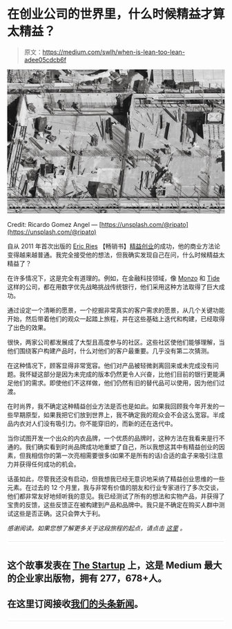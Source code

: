 # 在创业公司的世界里，什么时候精益才算太精益？

> 原文：<https://medium.com/swlh/when-is-lean-too-lean-adee05cdcb6f>

![](img/d674a3fce25b207c680725a77d875993.png)

Credit: Ricardo Gomez Angel — [https://unsplash.com/@ripato](https://unsplash.com/@ripato)

自从 2011 年首次出版的 [Eric Ries](https://medium.com/u/d2f31bf094c6?source=post_page-----adee05cdcb6f--------------------------------) 【畅销书】[精益创业](https://www.amazon.co.uk/Lean-Startup-Innovation-Successful-Businesses/dp/0670921602/ref=sr_1_1?ie=UTF8&qid=1514111249&sr=8-1&keywords=the+lean+startup)的成功，他的商业方法论变得越来越普通。我完全接受他的想法，但我确实发现自己在问，什么时候精益太精益了？

在许多情况下，这是完全有道理的。例如，在金融科技领域，像 [Monzo](https://monzo.com/) 和 [Tide](https://www.tide.co/) 这样的公司，都在用数字优先战略挑战传统银行，他们采用这种方法取得了巨大成功。

通过设定一个清晰的愿景，一个挖掘非常真实的客户需求的愿景，从几个关键功能开始，然后带着他们的观众一起踏上旅程，并在这些基础上迭代和构建，已经取得了出色的效果。

很快，两家公司都发展成了大型且高度参与的社区。这些社区使他们能够理解，当他们围绕客户构建产品时，什么对他们的客户最重要。几乎没有第二次猜测。

在这种情况下，顾客显得非常宽容。他们对产品被轻微剥离回来或未完成没有问题。我怀疑这部分是因为未完成的版本仍然更令人兴奋，比他们目前的银行更能满足他们的需求。即使他们不这样做，他们仍然有旧的替代品可以使用，因为他们过渡。

在时尚界，我不确定这种精益创业方法是否也是如此。如果我回顾我今年开发的一些早期原型，如果我把它们放到世界上，我不确定我的观众会不会这么宽容。半成品内衣对人们没有吸引力。你不能穿旧的，而新的还在迭代中。

当你试图开发一个出众的内衣品牌，一个优质的品牌时，这种方法在我看来是行不通的。我们确实看到时尚品牌成功地重塑了自己，所以我想这其中有精益创业的因素，但我相信你的第一次亮相需要很多(如果不是所有的话)合适的盒子来吸引注意力并获得任何成功的机会。

话虽如此，尽管我还没有启动，但我想我已经无意识地采纳了精益创业思维的一些元素。在过去的 12 个月里，我与非常有价值的朋友和行业专家进行了多次交谈，他们都非常友好地倾听我的意见。我已经测试了所有的想法和实物产品，并获得了宝贵的反馈，这些反馈正在被构建到产品和品牌中。我只是不确定在购买人群中测试这些是否正确。这只会弊大于利。

*感谢阅读。如果您想了解更多关于这段旅程的起点，请点击* [*这里*](/@BenSwindell/the-start-of-a-new-adventure-67906f8f8497) *。*

![](img/731acf26f5d44fdc58d99a6388fe935d.png)

## 这个故事发表在 [The Startup](https://medium.com/swlh) 上，这是 Medium 最大的企业家出版物，拥有 277，678+人。

## 在这里订阅接收[我们的头条新闻](http://growthsupply.com/the-startup-newsletter/)。

![](img/731acf26f5d44fdc58d99a6388fe935d.png)